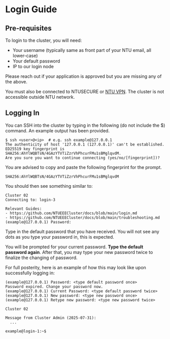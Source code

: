 # Login Guide

## Pre-requisites

To login to the cluster, you will need:
- Your username (typically same as front part of your NTU email, all lower-case)
- Your default password
- IP to our login node

Please reach out if your application is approved but you are missing any of the
above.

You must also be connected to NTUSECURE or
[NTU VPN](https://vpngate-student.ntu.edu.sg). The cluster is not accessible
outside NTU network.

## Logging In

You can SSH into the cluster by typing in the following (do not include the $)
command. An example output has been provided.

```
$ ssh <user>@<ip>  # e.g. ssh example@127.0.0.1
The authenticity of host '127.0.0.1 (127.0.0.1)' can't be established.
ED25519 key fingerprint is SHA256:AhYlWQBTsN/4GAzYTVTiZzrVhPhcurFMu1sBMglqvdM.
Are you sure you want to continue connecting (yes/no/[fingerprint])?
```

You are advised to copy and paste the following fingerprint for the prompt.
```
SHA256:AhYlWQBTsN/4GAzYTVTiZzrVhPhcurFMu1sBMglqvdM
```

You should then see something similar to:
```
Cluster 02
Connecting to: login-3

Relevant Guides:
- https://github.com/NTUEEECluster/docs/blob/main/login.md
- https://github.com/NTUEEECluster/docs/blob/main/troubleshooting.md
(example@127.0.0.1) Password:
```

Type in the default password that you have received. You will not see any dots
as you type your password in, this is expected.

You will be prompted for your current password. **Type the default password
again**. After that, you may type your new password twice to finalize the
changing of password.

For full posterity, here is an example of how this may look like upon
successfully logging in:
```
(example@127.0.0.1) Password: <type default password once>
Password expired. Change your password now.
(example@127.0.0.1) Current Password: <type default password twice>
(example@127.0.0.1) New password: <type new password once>
(example@127.0.0.1) Retype new password: <type new password twice>

Cluster 02

Message from Cluster Admin (2025-07-31):
  ...

example@login-1:~$
```
